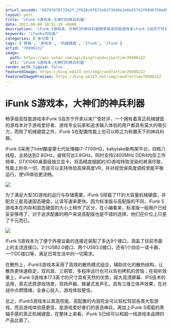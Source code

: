 ```yaml
---
arturl_encode: "68747470733a2f:2f626c6f672e6373646e2e6e65742f6946756e6b5f73746b6a:2f61727469636c652f64657461696c732f3736393936323232"
layout: post
title: "iFunk-S游戏本,大神们的神兵利器"
date: 2021-06-08 10:51:29 +0800
description: "iFunk S游戏本，大神们的神兵利器畅享级高性能游戏本iFunk S自苏宁开卖以来广受好评，一个拥"
keywords: "ifunks内存条"
categories: ['未分类']
tags: ['黑轴', '游戏本', '机械键盘', 'Ifunk', 'Ifunk']
artid: "76996222"
image:
  path: https://api.vvhan.com/api/bing?rand=sj&artid=76996222
  alt: "iFunk-S游戏本,大神们的神兵利器"
render_with_liquid: false
featuredImage: https://bing.ee123.net/img/rand?artid=76996222
featuredImagePreview: https://bing.ee123.net/img/rand?artid=76996222
---
```


# iFunk S游戏本，大神们的神兵利器

畅享级高性能游戏本iFunk S自苏宁开卖以来广受好评，一个拥有着真正机械键盘的游戏本对于游戏爱好者、游戏专业玩家和追求输入体验的用户都具有莫大的吸引力，而除了机械键盘之外，iFunk S在配置性能上也可以称之为称霸天下的神兵利器。

iFunk S采用了Intel酷睿第七代处理器i7-7700HQ，kabylake新构架平台，四核八线程，主频达到2.8GHz，睿频可达3.8GHz，同时支持2400MHz DDR4内存工作频率，GTX1060桌面级独立显卡，将高精度细腻的3D游戏特效渲染的淋漓尽致，性能上秒杀一切，而且可以支持体验高保真度VR，并对视觉保真度调校至能平衡运行，使VR体验更流畅。

![](https://img-blog.csdn.net/20170809152450864?watermark/2/text/aHR0cDovL2Jsb2cuY3Nkbi5uZXQvaUZ1bmtfc3Rrag==/font/5a6L5L2T/fontsize/400/fill/I0JBQkFCMA==/dissolve/70/gravity/Center)

为了满足大型3D游戏的运行与存储需要，iFunk S搭载了1T的大容量机械硬盘，并配合三星高速固态硬盘，让读写速率更快。因为标准版与高配版的不同，iFunk S游戏本在内存和固态硬盘的大小上稍作了区分，在小编看来，标准版一般用户已经妥妥够用了，对于追求配置的用户来说高配版也是不错的选择，他们在价位上只差了千元而已。

![](https://img-blog.csdn.net/20170809152425570?watermark/2/text/aHR0cDovL2Jsb2cuY3Nkbi5uZXQvaUZ1bmtfc3Rrag==/font/5a6L5L2T/fontsize/400/fill/I0JBQkFCMA==/dissolve/70/gravity/Center)

iFunk S游戏本为了便于外接设备的连接还装配了多达9个接口，涵盖了目前市面上的主流连接口，2个USB2.0接口、两个USB3.0接口，还有1个四合一读卡器，一个DC接口等，满足日常生活中的一切需求。

在散热上，iFunkS游戏本采用了高效的散热模式组合，辅助优化的散热结构，让散热更快速稳定，双风扇、三铜管，多程序运行也可以告别拷机的苦恼；在视听效果上，iFunk S游戏本17.3英寸的尺寸具有天然的优势，超大高清屏幕、IPS技术的运用，真实还原游戏场景，双扬声器，蜂巢式发声孔，具有三维立体声效果，在对战中点燃情绪，全身心投入，游戏体验更佳。

总之，iFunkS游戏本以其高性能、高配置的内涵完全可以轻松驾驭各类大型游戏，而且游戏体验感更佳，是游戏爱好者们的首选神兵，再加上iFunk S搭载的黑轴手感的真正机械键盘，在整体上来看，iFunk S已经可以和超一线游戏本品牌的产品比肩了。